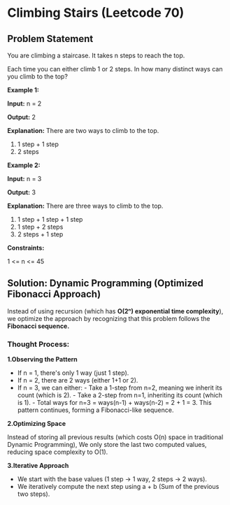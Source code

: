 # Climbing Stairs (Leetcode 70)

## Problem Statement

You are climbing a staircase. It takes n steps to reach the top.

Each time you can either climb 1 or 2 steps. In how many distinct ways can you climb to the top?

**Example 1:**

**Input:** n = 2

**Output:** 2

**Explanation:** There are two ways to climb to the top.

1. 1 step + 1 step
2. 2 steps

**Example 2:**

**Input:** n = 3

**Output:** 3

**Explanation:** There are three ways to climb to the top.

1. 1 step + 1 step + 1 step
2. 1 step + 2 steps
3. 2 steps + 1 step

**Constraints:**

1 <= n <= 45

## Solution: Dynamic Programming (Optimized Fibonacci Approach)

Instead of using recursion (which has **O(2ⁿ) exponential time complexity**), we optimize the approach by recognizing that this problem follows the **Fibonacci sequence.**

### Thought Process:

**1.Observing the Pattern**

- If n = 1, there's only 1 way (just 1 step).
- If n = 2, there are 2 ways (either 1+1 or 2).
- If n = 3, we can either: - Take a 1-step from n=2, meaning we inherit its count (which is 2). - Take a 2-step from n=1, inheriting its count (which is 1). - Total ways for n=3 = ways(n-1) + ways(n-2) = 2 + 1 = 3.
  This pattern continues, forming a Fibonacci-like sequence.

**2.Optimizing Space**

Instead of storing all previous results (which costs O(n) space in traditional Dynamic Programming),
We only store the last two computed values, reducing space complexity to O(1).

**3.Iterative Approach**

- We start with the base values (1 step → 1 way, 2 steps → 2 ways).
- We iteratively compute the next step using a + b (Sum of the previous two steps).
